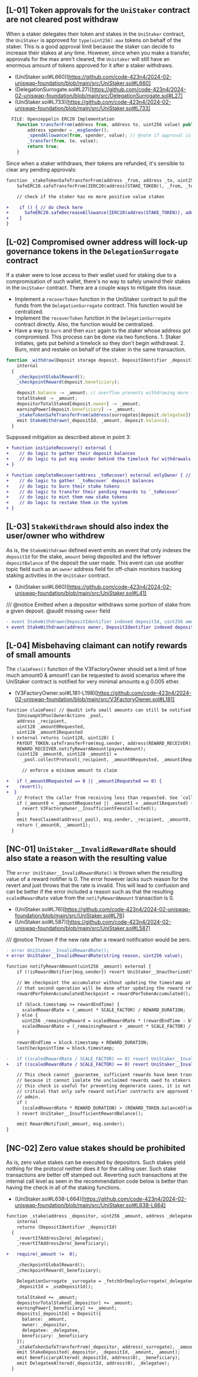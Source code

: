 ## [L-01] Token approvals for the `UniStaker` contract are not cleared post withdraw
When a staker delegates their token and stakes in the `UniStaker` contract, the `UniStaker` is approved for `type(uint256).max` tokens on behalf of the staker. This is a good approval limit because the staker can decide to increase their stakes at any time. However, since when you make a transfer, approvals for the max aren't cleared, the `Unistaker` will still have an enormous amount of tokens approved for it after a staker withdraws.

- (UniStaker.sol#L660)[https://github.com/code-423n4/2024-02-uniswap-foundation/blob/main/src/UniStaker.sol#L660]
- (DelegationSurrogate.sol#L27)[https://github.com/code-423n4/2024-02-uniswap-foundation/blob/main/src/DelegationSurrogate.sol#L27]
- (UniStaker.sol#L733)[https://github.com/code-423n4/2024-02-uniswap-foundation/blob/main/src/UniStaker.sol#L733]

```js
  FILE: Openzeppelin ERC20 Implementation
    function transferFrom(address from, address to, uint256 value) public virtual returns (bool) {
        address spender = _msgSender();
        _spendAllowance(from, spender, value); // @note if approval is for the max of uint256, skips this line of reducing the approval by the value being transferred and just run the transfer
        _transfer(from, to, value);
        return true;
    }
```

Since when a staker withdraws, their tokens are refunded, it's sensible to clear any pending approvals:

```diff
function _stakeTokenSafeTransferFrom(address _from, address _to, uint256 _value) internal {
    SafeERC20.safeTransferFrom(IERC20(address(STAKE_TOKEN)), _from, _to, _value);

    // check if the staker has no more positive value stakes

+    if () { // do check here
+      SafeERC20.safeDecreaseAllowance(IERC20(addres(STAKE_TOKEN)), address(this), 0);
+    }
}
```

## [L-02] Compromised owner address will lock-up governance tokens in the `DelegationSurrogate` contract
If a staker were to lose access to their wallet used for staking due to a compromisation of such wallet, there's no way to safely unwind their stakes in the `UniStaker` contract. There are a couple ways to mitigate this issue.

- Implement a `recoverToken` function in the UniStaker contract to pull the funds from the `DelegationSurrogate` contract. This function would be centralized.
- Implement the `recoverToken` function in the `DelegationSurrogate` contract directly. Also, the function would be centralized.
- Have a way to `burn` and then `mint` again to the staker whose address got compromised. This process can be done via two functions. 1. Staker initiates, gets put behind a timelock so they don't begin withdrawal. 2. Burn, mint and restake on behalf of the staker in the same transaction.


```js
function _withdraw(Deposit storage deposit, DepositIdentifier _depositId, uint256 _amount)
    internal
  {
    _checkpointGlobalReward();
    _checkpointReward(deposit.beneficiary);

    deposit.balance -= _amount; // overflow prevents withdrawing more than balance
    totalStaked -= _amount;
    depositorTotalStaked[deposit.owner] -= _amount;
    earningPower[deposit.beneficiary] -= _amount;
    _stakeTokenSafeTransferFrom(address(surrogates[deposit.delegatee]), deposit.owner, _amount); // @audit LOW compromised wallet loses stake tokens when withdrawn
    emit StakeWithdrawn(_depositId, _amount, deposit.balance);
  }
```

Supposed mitigation as described above in point 3:

```diff
+ function initiateRecovery() external {
+    // do logic to gather their deposit balances
+    // do logic to put msg sender behind the timelock for withdrawals
+ }

+ function completeRecover(address _toRecover) external onlyOwner { // defaulted to onlyOwner but the team can utilize admins so the process is faster as admins would likely be more active than owner
+    // do logic to gather `_toRecover` deposit balances
+    // do logic to burn their stake tokens
+    // do logic to transfer their pending rewards to `_toRecover`
+    // do logic to mint them new stake tokens
+    // do logic to restake them in the system
+ }
```

## [L-03] `StakeWithdrawn` should also index the user/owner who withdrew
As is, the `StakeWithdrawn` defined event emits an event that only indexes the `depositId` for the stake, `amount` being deposited and the leftover `depositBalance` of the deposit the user made. This event can use another topic field such as an `owner` address field for off-chain monitors tracking staking activities in the `UniStaker` contract.

- (UniStaker.sol#L660)[https://github.com/code-423n4/2024-02-uniswap-foundation/blob/main/src/UniStaker.sol#L41]

/// @notice Emitted when a depositor withdraws some portion of stake from a given deposit. @audit missing `owner` field

```diff
- event StakeWithdrawn(DepositIdentifier indexed depositId, uint256 amount, uint256 depositBalance);
+ event StakeWithdrawn(address owner, DepositIdentifier indexed depositId, uint256 amount, uint256 depositBalance);
```

## [L-04] Misbehaving claimant can notify rewards of small amounts
The `claimFees()` function of the V3FactoryOwner should set a limit of how much amount0 & amount1 can be requested to avoid scenarios where the UniStaker contract is notified for very minimal amounts e.g 0.005 ether.

- (V3FactoryOwner.sol#L181-L198)[https://github.com/code-423n4/2024-02-uniswap-foundation/blob/main/src/V3FactoryOwner.sol#L181]


```diff
function claimFees( // @audit info small amounts can still be notified by a misbehaving claimant
    IUniswapV3PoolOwnerActions _pool,
    address _recipient,
    uint128 _amount0Requested,
    uint128 _amount1Requested
  ) external returns (uint128, uint128) {
    PAYOUT_TOKEN.safeTransferFrom(msg.sender, address(REWARD_RECEIVER), payoutAmount);
    REWARD_RECEIVER.notifyRewardAmount(payoutAmount);
    (uint128 _amount0, uint128 _amount1) =
      _pool.collectProtocol(_recipient, _amount0Requested, _amount1Requested);

      // enforce a minimum amount to claim

+   if (_amount0Requested == 0 || _amount1Requested == 0) {
+    revert();
+  }
    // Protect the caller from receiving less than requested. See `collectProtocol` for context.
    if (_amount0 < _amount0Requested || _amount1 < _amount1Requested) {
      revert V3FactoryOwner__InsufficientFeesCollected();
    }
    emit FeesClaimed(address(_pool), msg.sender, _recipient, _amount0, _amount1);
    return (_amount0, _amount1);
  }
```

## [NC-01] `UniStaker__InvalidRewardRate` should also state a reason with the resulting value
The `error UniStaker__InvalidRewardRate()` is thrown when the resulting value of a reward notifier is 0. The error however lacks such reason for the revert and just throws that the rate is invalid. This will lead to confusion and can be better if the error included a reason such as that the resulting `scaledRewardRate` value from the `notifyRewardAmount` transaction is 0.

- (UniStaker.sol#L76)[https://github.com/code-423n4/2024-02-uniswap-foundation/blob/main/src/UniStaker.sol#L76]
- (UniStaker.sol#L587)[https://github.com/code-423n4/2024-02-uniswap-foundation/blob/main/src/UniStaker.sol#L587]

/// @notice Thrown if the new rate after a reward notification would be zero.

```diff
- error UniStaker__InvalidRewardRate();
+ error UniStaker__InvalidRewardRate(string reason, uint256 value);
```

```diff
function notifyRewardAmount(uint256 _amount) external {
    if (!isRewardNotifier[msg.sender]) revert UniStaker__Unauthorized("not notifier", msg.sender);

    // We checkpoint the accumulator without updating the timestamp at which it was updated, because
    // that second operation will be done after updating the reward rate.
    rewardPerTokenAccumulatedCheckpoint = rewardPerTokenAccumulated();

    if (block.timestamp >= rewardEndTime) {
      scaledRewardRate = (_amount * SCALE_FACTOR) / REWARD_DURATION;
    } else {
      uint256 _remainingReward = scaledRewardRate * (rewardEndTime - block.timestamp);
      scaledRewardRate = (_remainingReward + _amount * SCALE_FACTOR) / REWARD_DURATION;
    }

    rewardEndTime = block.timestamp + REWARD_DURATION;
    lastCheckpointTime = block.timestamp;

-   if ((scaledRewardRate / SCALE_FACTOR) == 0) revert UniStaker__InvalidRewardRate();
+   if ((scaledRewardRate / SCALE_FACTOR) == 0) revert UniStaker__InvalidRewardRate("Reward rate resulted in zero from this update: ", scaledRewardRate);

    // This check cannot _guarantee_ sufficient rewards have been transferred to the contract,
    // because it cannot isolate the unclaimed rewards owed to stakers left in the balance. While
    // this check is useful for preventing degenerate cases, it is not sufficient. Therefore, it is
    // critical that only safe reward notifier contracts are approved to call this method by the
    // admin.
    if (
      (scaledRewardRate * REWARD_DURATION) > (REWARD_TOKEN.balanceOf(address(this)) * SCALE_FACTOR)
    ) revert UniStaker__InsufficientRewardBalance();

    emit RewardNotified(_amount, msg.sender);
}
```

## [NC-02] Zero value stakes should be prohibited
As is, zero value stakes can be executed by depositors. Such stakes yield nothing for the protocol neither does it for the calling user. Such stake transactions are better off stamped out. Reverting such transactions at the internal call level as seen in the recommendation code below is better than having the check in all of the staking functions.

- (UniStaker.sol#L638-L664)[https://github.com/code-423n4/2024-02-uniswap-foundation/blob/main/src/UniStaker.sol#L638-L664]

```diff
function _stake(address _depositor, uint256 _amount, address _delegatee, address _beneficiary)
    internal
    returns (DepositIdentifier _depositId)
  {
    _revertIfAddressZero(_delegatee);
    _revertIfAddressZero(_beneficiary);

+   require(_amount !=  0);

    _checkpointGlobalReward();
    _checkpointReward(_beneficiary);

    DelegationSurrogate _surrogate = _fetchOrDeploySurrogate(_delegatee);
    _depositId = _useDepositId();

    totalStaked += _amount;
    depositorTotalStaked[_depositor] += _amount;
    earningPower[_beneficiary] += _amount;
    deposits[_depositId] = Deposit({
      balance: _amount,
      owner: _depositor,
      delegatee: _delegatee,
      beneficiary: _beneficiary
    });
    _stakeTokenSafeTransferFrom(_depositor, address(_surrogate), _amount);
    emit StakeDeposited(_depositor, _depositId, _amount, _amount);
    emit BeneficiaryAltered(_depositId, address(0), _beneficiary);
    emit DelegateeAltered(_depositId, address(0), _delegatee);
  }
```